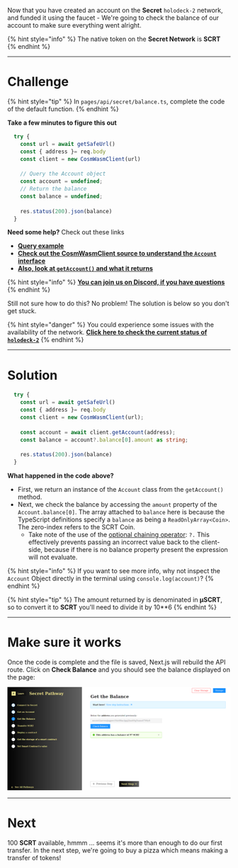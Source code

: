 Now that you have created an account on the **Secret** `holodeck-2` network, and funded it using the faucet - We're going to check the balance of our account to make sure everything went alright.

{% hint style="info" %}
The native token on the **Secret Network** is **SCRT**
{% endhint %}

------------------------

# Challenge

{% hint style="tip" %}
In `pages/api/secret/balance.ts`, complete the code of the default function.
{% endhint %}

**Take a few minutes to figure this out**

```typescript
  try {
    const url = await getSafeUrl()
    const { address }= req.body
    const client = new CosmWasmClient(url)

    // Query the Account object 
    const account = undefined;
    // Return the balance
    const balance = undefined;

    res.status(200).json(balance)
  }
```

**Need some help?** Check out these links
* [**Query example**](https://github.com/enigmampc/SecretJS-Templates/blob/master/3_query_node/query.js)
* [**Check out the CosmWasmClient source to understand the `Account` interface**](https://github.com/enigmampc/SecretNetwork/blob/master/cosmwasm-js/packages/sdk/src/cosmwasmclient.ts) 
* [**Also, look at `getAccount()` and what it returns**](https://github.com/enigmampc/SecretNetwork/blob/7adccb9a09579a564fc90173cc9509d88c46d114/cosmwasm-js/packages/sdk/src/cosmwasmclient.ts#L231)

{% hint style="info" %}
[**You can join us on Discord, if you have questions**](https://discord.gg/fszyM7K)
{% endhint %}

Still not sure how to do this? No problem! The solution is below so you don't get stuck.

{% hint style="danger" %}
You could experience some issues with the availability of the network. [**Click here to check the current status of `holodeck-2`**](https://secretnodes.com/secret/chains/holodeck-2)
{% endhint %}

------------------------

# Solution

```typescript
  try {
    const url = await getSafeUrl()
    const { address }= req.body
    const client = new CosmWasmClient(url);

    const account = await client.getAccount(address);
    const balance = account?.balance[0].amount as string;

    res.status(200).json(balance)
  }
```

**What happened in the code above?**
* First, we return an instance of the `Account` class from the `getAccount()` method.
* Next, we check the balance by accessing the `amount` property of the `Account.balance[0]`. The array attached to `balance` here is because the TypeScript definitions specify a `balance` as being a `ReadOnlyArray<Coin>`. The zero-index refers to the SCRT Coin.
  * Take note of the use of the [optional chaining operator](https://www.codeisbae.com/typescript-optional-chaining-nullish-coalescing/): `?.` This effectively prevents passing an incorrect value back to the client-side, because if there is no balance property present the expression will not evaluate.

{% hint style="info" %}
If you want to see more info, why not inspect the `Account` Object directly in the terminal using `console.log(account)`?
{% endhint %}

{% hint style="tip" %}
The amount returned by is denominated in **μSCRT**, so to convert it to **SCRT** you'll need to divide it by 10**6 
{% endhint %}

------------------------

# Make sure it works

Once the code is complete and the file is saved, Next.js will rebuild the API route. Click on **Check Balance** and you should see the balance displayed on the page:

![](../../../.gitbook/assets/pathways/secret/secret-balance.png)

-----------------------------

# Next

100 **SCRT** available, hmmm ... seems it's more than enough to do our first transfer. In the next step, we're going to buy a pizza which means making a transfer of tokens!
